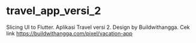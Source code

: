 # travel_app_versi_2

Slicing UI to Flutter. Aplikasi Travel versi 2.
Design by Buildwithangga.
Cek link https://buildwithangga.com/pixel/vacation-app
